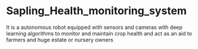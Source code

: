 # Sapling_Health_monitoring_system
It is a autonomous robot equipped with sensors and cameras with deep learning algorithms to monitor and maintain crop health and act as an aid to farmers and huge estate or nursery owners
